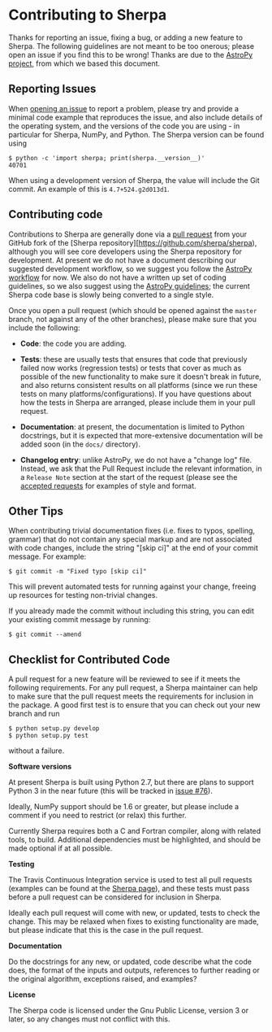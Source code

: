 Contributing to Sherpa
======================

Thanks for reporting an issue, fixing a bug, or adding a new feature to
Sherpa. The following guidelines are not meant to be too onerous; please open
an issue if you find this to be wrong! Thanks are due to the [AstroPy
project](http://www.astropy.org/), from which we based this document.

Reporting Issues
----------------

When [opening an issue](https://github.com/sherpa/sherpa/issues) to report a
problem, please try and provide a minimal code example that reproduces the
issue, and also include details of the operating system, and the versions of
the code you are using - in particular for Sherpa, NumPy, and Python. The
Sherpa version can be found using

    $ python -c 'import sherpa; print(sherpa.__version__)'
    40701

When using a development version of Sherpa, the value will include the
Git commit. An example of this is ``4.7+524.g2d013d1``.

Contributing code
-----------------

Contributions to Sherpa are generally done via a [pull
request](https://github.com/sherpa/sherpa/pulls) from your GitHub fork of the
[Sherpa repository][https://github.com/sherpa/sherpa), although you will see
core developers using the Sherpa repository for development. At present we do
not have a document describing our suggested development workflow, so we
suggest you follow the [AstroPy
workflow](http://docs.astropy.org/en/latest/development/workflow/development_workflow.html)
for now. We also do not have a written up set of coding guidelines, so we also
suggest using the [AstroPy
guidelines](http://docs.astropy.org/en/latest/development/codeguide.html); the
current Sherpa code base is slowly being converted to a single style.

Once you open a pull request (which should be opened against the ``master``
branch, not against any of the other branches), please make sure that you
include the following:

- **Code**: the code you are adding.

- **Tests**: these are usually tests that ensures that code that previously
  failed now works (regression tests) or tests that cover as much as possible
  of the new functionality to make sure it doesn't break in future, and also
  returns consistent results on all platforms (since we run these tests on many
  platforms/configurations). If you have questions about how the tests in
  Sherpa are arranged, please include them in your pull request.

- **Documentation**: at present, the documentation is limited to Python
  docstrings, but it is expected that more-extensive documentation will
  be added soon (in the ``docs/`` directory).

- **Changelog entry**: unlike AstroPy, we do not have a "change log" file.
  Instead, we ask that the Pull Request include the relevant information,
  in a ``Release Note`` section at the start of the request (please see
  the [accepted requests](https://github.com/sherpa/sherpa/pulls?q=is%3Apr+is%3Aclosed)
  for examples of style and format.
  
Other Tips
----------

When contributing trivial documentation fixes (i.e. fixes to typos, spelling,
grammar) that do not contain any special markup and are not associated with
code changes, include the string "[skip ci]" at the end of your commit
message.  For example:

    $ git commit -m "Fixed typo [skip ci]"

This will prevent automated tests for running against your change, freeing
up resources for testing non-trivial changes.

If you already made the commit without including this string, you can edit
your existing commit message by running:

    $ git commit --amend

Checklist for Contributed Code
------------------------------

A pull request for a new feature will be reviewed to see if it meets the
following requirements.  For any pull request, a Sherpa maintainer can help to
make sure that the pull request meets the requirements for inclusion in the
package. A good first test is to ensure that you can check out your new branch
and run

    $ python setup.py develop
    $ python setup.py test

without a failure.

**Software versions**

At present Sherpa is built using Python 2.7, but there are plans to support
Python 3 in the near future (this will be tracked in [issue
#76](https://github.com/sherpa/sherpa/issues/76)).

Ideally, NumPy support should be 1.6 or greater, but please include a comment
if you need to restrict (or relax) this further.

Currently Sherpa requires both a C and Fortran compiler, along with
related tools, to build. Additional dependencies must be highlighted,
and should be made optional if at all possible.

**Testing**

The Travis Continuous Integration service is used to test all pull requests
(examples can be found at the [Sherpa
page](https://travis-ci.org/sherpa/sherpa/)), and these tests must pass
before a pull request can be considered for inclusion in Sherpa.

Ideally each pull request will come with new, or updated, tests to check
the change. This may be relaxed when fixes to existing functionality are
made, but please indicate that this is the case in the pull request.

**Documentation**

Do the docstrings for any  new, or updated, code describe what the
code does, the format of the inputs and outputs, references to
further reading or the original algorithm, exceptions raised, and
examples?

**License**

The Sherpa code is licensed under the Gnu Public License, version 3
or later, so any changes must not conflict with this.

